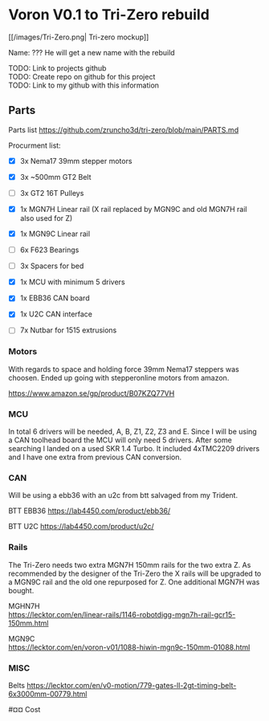 # Voron V0.1 to Tri-Zero rebuild

[[/images/Tri-Zero.png| Tri-zero mockup]]

Name: ??? He will get a new name with the rebuild

TODO: Link to projects github  
TODO: Create repo on github for this project  
TODO: Link to my github with this information  


## Parts

Parts list
https://github.com/zruncho3d/tri-zero/blob/main/PARTS.md

Procurment list:
- [x] 3x Nema17 39mm stepper motors
- [x] 3x ~500mm GT2 Belt
- [ ] 3x GT2 16T Pulleys
- [x] 1x MGN7H Linear rail (X rail replaced by MGN9C and old MGN7H rail also used for Z)
- [x] 1x MGN9C Linear rail
- [ ] 6x F623 Bearings
- [ ] 3x Spacers for bed
- [x] 1x MCU with minimum 5 drivers
- [x] 1x EBB36 CAN board
- [x] 1x U2C CAN interface
- [ ] 7x Nutbar for 1515 extrusions


### Motors
With regards to space and holding force 39mm Nema17 steppers was choosen. Ended up going with stepperonline motors from amazon.

https://www.amazon.se/gp/product/B07KZQ77VH


### MCU
In total 6 drivers will be needed, A, B, Z1, Z2, Z3 and E. Since I will be using a CAN toolhead board the MCU will only need 5 drivers. After some searching I landed on a used SKR 1.4 Turbo. It included 4xTMC2209 drivers and I have one extra from previous CAN conversion. 

### CAN
Will be using a ebb36 with an u2c from btt salvaged from my Trident.

BTT EBB36
https://lab4450.com/product/ebb36/

BTT U2C
https://lab4450.com/product/u2c/

### Rails
The Tri-Zero needs two extra MGN7H 150mm rails for the two extra Z. As recommended by the designer of the Tri-Zero the X rails will be upgraded to a MGN9C rail and the old one repurposed for Z. One additional MGN7H was bought.

MGHN7H  
https://lecktor.com/en/linear-rails/1146-robotdigg-mgn7h-rail-gcr15-150mm.html

MGN9C  
https://lecktor.com/en/voron-v01/1088-hiwin-mgn9c-150mm-01088.html

### MISC
Belts 
https://lecktor.com/en/v0-motion/779-gates-ll-2gt-timing-belt-6x3000mm-00779.html


#¤¤ Cost

